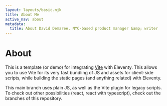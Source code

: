 ```yaml
---
layout: layouts/basic.njk
title: About Me
active_nav: about
metadata:
  title: About David Demaree, NYC-based product manager &amp; writer
---
```


# About

This is a template (or demo) for integrating [Vite](https://vitejs.dev) with Eleventy. This allows you to use Vite for its very fast bundling of JS and assets for client-side scripts, while building the static pages (and anything related) with Eleventy.

This main branch uses plain JS, as well as the Vite plugin for legacy scripts. To check out other possibilities (react, react with typescript), check out the branches of this repository.
